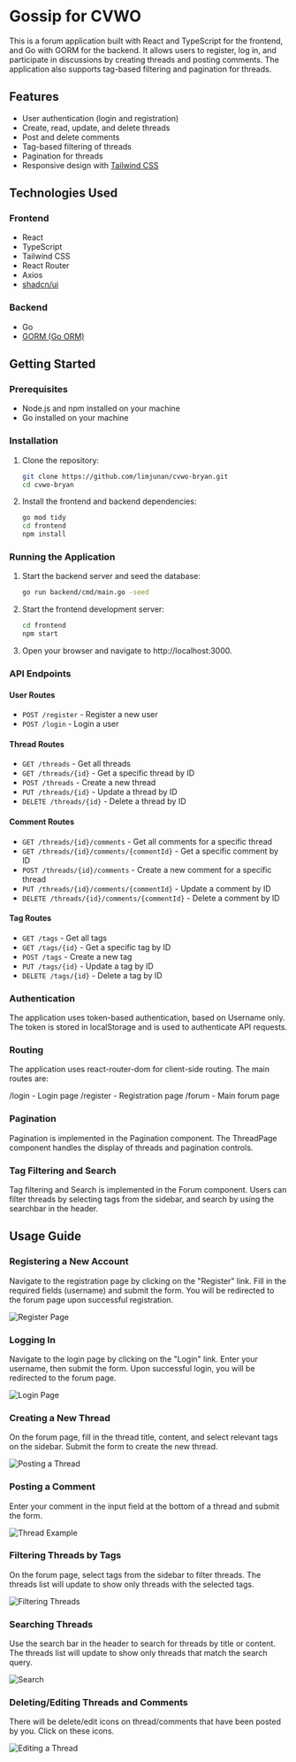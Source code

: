 # Gossip for CVWO

This is a forum application built with React and TypeScript for the frontend, and Go with GORM for the backend. It allows users to register, log in, and participate in discussions by creating threads and posting comments. The application also supports tag-based filtering and pagination for threads.

## Features

- User authentication (login and registration)
- Create, read, update, and delete threads
- Post and delete comments
- Tag-based filtering of threads
- Pagination for threads
- Responsive design with [Tailwind CSS](https://tailwindcss.com)

## Technologies Used

### Frontend

- React
- TypeScript
- Tailwind CSS
- React Router
- Axios
- [shadcn/ui](https://ui.shadcn.com)

### Backend

- Go
- [GORM (Go ORM)](https://gorm.io/index.html)

## Getting Started

### Prerequisites

- Node.js and npm installed on your machine
- Go installed on your machine

### Installation

1. Clone the repository:

   ```sh
   git clone https://github.com/limjunan/cvwo-bryan.git
   cd cvwo-bryan
   ```

2. Install the frontend and backend dependencies:

   ```sh
   go mod tidy
   cd frontend
   npm install
   ```

### Running the Application

1. Start the backend server and seed the database:

   ```sh
   go run backend/cmd/main.go -seed
   ```

2. Start the frontend development server:

   ```sh
   cd frontend
   npm start
   ```

3. Open your browser and navigate to http://localhost:3000.

### API Endpoints

#### User Routes

- `POST /register` - Register a new user
- `POST /login` - Login a user

#### Thread Routes

- `GET /threads` - Get all threads
- `GET /threads/{id}` - Get a specific thread by ID
- `POST /threads` - Create a new thread
- `PUT /threads/{id}` - Update a thread by ID
- `DELETE /threads/{id}` - Delete a thread by ID

#### Comment Routes

- `GET /threads/{id}/comments` - Get all comments for a specific thread
- `GET /threads/{id}/comments/{commentId}` - Get a specific comment by ID
- `POST /threads/{id}/comments` - Create a new comment for a specific thread
- `PUT /threads/{id}/comments/{commentId}` - Update a comment by ID
- `DELETE /threads/{id}/comments/{commentId}` - Delete a comment by ID

#### Tag Routes

- `GET /tags` - Get all tags
- `GET /tags/{id}` - Get a specific tag by ID
- `POST /tags` - Create a new tag
- `PUT /tags/{id}` - Update a tag by ID
- `DELETE /tags/{id}` - Delete a tag by ID

### Authentication

The application uses token-based authentication, based on Username only. The token is stored in localStorage and is used to authenticate API requests.

### Routing

The application uses react-router-dom for client-side routing. The main routes are:

/login - Login page
/register - Registration page
/forum - Main forum page

### Pagination

Pagination is implemented in the Pagination component. The ThreadPage component handles the display of threads and pagination controls.

### Tag Filtering and Search

Tag filtering and Search is implemented in the Forum component. Users can filter threads by selecting tags from the sidebar, and search by using the searchbar in the header.

## Usage Guide

### Registering a New Account

Navigate to the registration page by clicking on the "Register" link.
Fill in the required fields (username) and submit the form.
You will be redirected to the forum page upon successful registration.

![Register Page](images/register.png)

### Logging In

Navigate to the login page by clicking on the "Login" link.
Enter your username, then submit the form.
Upon successful login, you will be redirected to the forum page.

![Login Page](images/login.png)

### Creating a New Thread

On the forum page, fill in the thread title, content, and select relevant tags on the sidebar.
Submit the form to create the new thread.

![Posting a Thread](images/post-thread.png)

### Posting a Comment

Enter your comment in the input field at the bottom of a thread and submit the form.

![Thread Example](images/thread.png)

### Filtering Threads by Tags

On the forum page, select tags from the sidebar to filter threads.
The threads list will update to show only threads with the selected tags.

![Filtering Threads](images/filters.png)

### Searching Threads

Use the search bar in the header to search for threads by title or content.
The threads list will update to show only threads that match the search query.

![Search](images/search.png)

### Deleting/Editing Threads and Comments

There will be delete/edit icons on thread/comments that have been posted by you.
Click on these icons.

![Editing a Thread](images/edit-thread.png)
